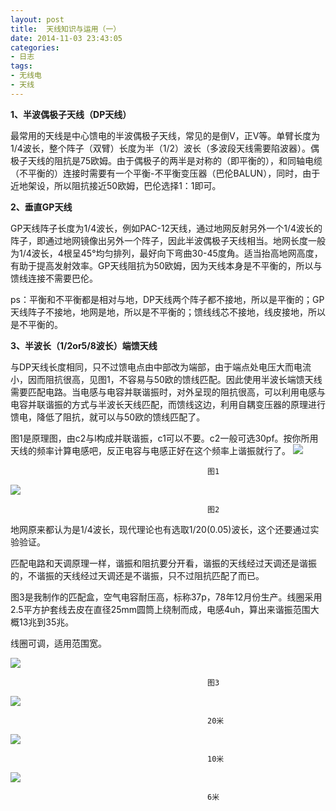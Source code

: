 ```yaml
---
layout: post
title: 	天线知识与运用（一）
date: 2014-11-03 23:43:05
categories:
- 日志
tags:
- 无线电
- 天线
---
```


   
**1、半波偶极子天线（DP天线）**

最常用的天线是中心馈电的半波偶极子天线，常见的是倒V，正V等。单臂长度为1/4波长，整个阵子（双臂）长度为半（1/2）波长（多波段天线需要陷波器）。偶极子天线的阻抗是75欧姆。由于偶极子的两半是对称的（即平衡的），和同轴电缆（不平衡的）连接时需要有一个平衡-不平衡变压器（巴伦BALUN），同时，由于近地架设，所以阻抗接近50欧姆，巴伦选择1：1即可。

**2、垂直GP天线**

GP天线阵子长度为1/4波长，例如PAC-12天线，通过地网反射另外一个1/4波长的阵子，即通过地网镜像出另外一个阵子，因此半波偶极子天线相当。地网长度一般为1/4波长，4根呈45°均匀排列，最好向下弯曲30-45度角。适当抬高地网高度，有助于提高发射效率。GP天线阻抗为50欧姆，因为天线本身是不平衡的，所以与馈线连接不需要巴伦。

ps：平衡和不平衡都是相对与地，DP天线两个阵子都不接地，所以是平衡的；GP天线阵子不接地，地网是地，所以是不平衡的；馈线线芯不接地，线皮接地，所以是不平衡的。

**3、半波长（1/2or5/8波长）端馈天线**

与DP天线长度相同，只不过馈电点由中部改为端部，由于端点处电压大而电流小，因而阻抗很高，见图1，不容易与50欧的馈线匹配。因此使用半波长端馈天线需要匹配电路。当电感与电容并联谐振时，对外呈现的阻抗很高，可以利用电感与电容并联谐振的方式与半波长天线匹配，而馈线这边，利用自耦变压器的原理进行馈电，降低了阻抗，就可以与50欧的馈线匹配了。

图1是原理图，由c2与l构成并联谐振，c1可以不要。c2一般可选30pf。按你所用天线的频率计算电感吧，反正电容与电感正好在这个频率上谐振就行了。
![](http://i1328.photobucket.com/albums/w532/xwlogic/65E068079898_zpscd450395.png)

                                                图1

![](http://i1328.photobucket.com/albums/w532/xwlogic/65E068079898_zps254bb99d.png)

                                                图2


地网原来都认为是1/4波长，现代理论也有选取1/20(0.05)波长，这个还要通过实验验证。

匹配电路和天调原理一样，谐振和阻抗要分开看，谐振的天线经过天调还是谐振的，不谐振的天线经过天调还是不谐振，只不过阻抗匹配了而已。

图3是我制作的匹配盒，空气电容耐压高，标称37p，78年12月份生产。线圈采用2.5平方护套线去皮在直径25mm圆筒上绕制而成，电感4uh，算出来谐振范围大概13兆到35兆。

线圈可调，适用范围宽。

![](http://i1328.photobucket.com/albums/w532/xwlogic/65E0680798981_zpsaa69503c.jpg)

                                                图3

![](http://i1328.photobucket.com/albums/w532/xwlogic/65E0680719898_zpsa2cb1bf8.jpg)

                                                20米

![](http://i1328.photobucket.com/albums/w532/xwlogic/65E068079898_zps1ee7d2d0.jpg)

                                                10米

![](http://i1328.photobucket.com/albums/w532/xwlogic/65E0680798981_zps36d7af11.jpg)

                                                6米



